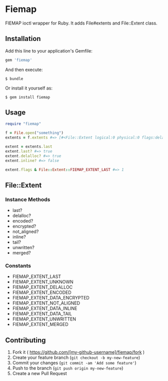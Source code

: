 # Fiemap

FIEMAP ioctl wrapper for Ruby.
It adds File#extents and File::Extent class.

## Installation

Add this line to your application's Gemfile:

```ruby
gem 'fiemap'
```

And then execute:

    $ bundle

Or install it yourself as:

    $ gem install fiemap

## Usage

```ruby
require "fiemap"

f = File.open("something")
extents = f.extents #=> [#<File::Extent logical:0 physical:0 flags:delalloc>, #<File::Extent logical:8192 physical:0 flags:last,delalloc>]

extent = extents.last
extent.last? #=> true
extent.delalloc? #=> true
extent.inline? #=> false

extent.flags & File::Extent::FIEMAP_EXTENT_LAST #=> 1
```

## File::Extent

### Instance Methods

* last?
* delalloc?
* encoded?
* encrypted?
* not_aligned?
* inline?
* tail?
* unwritten?
* merged?

### Constants

* FIEMAP_EXTENT_LAST
* FIEMAP_EXTENT_UNKNOWN
* FIEMAP_EXTENT_DELALLOC
* FIEMAP_EXTENT_ENCODED
* FIEMAP_EXTENT_DATA_ENCRYPTED
* FIEMAP_EXTENT_NOT_ALIGNED
* FIEMAP_EXTENT_DATA_INLINE
* FIEMAP_EXTENT_DATA_TAIL
* FIEMAP_EXTENT_UNWRITTEN
* FIEMAP_EXTENT_MERGED

## Contributing

1. Fork it ( https://github.com/[my-github-username]/fiemap/fork )
2. Create your feature branch (`git checkout -b my-new-feature`)
3. Commit your changes (`git commit -am 'Add some feature'`)
4. Push to the branch (`git push origin my-new-feature`)
5. Create a new Pull Request
